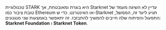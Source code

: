 טכנולוגיית STARK היא בוגרת ומאובטחת, אך Starknet עדיין לא השיגה מעמד של טובת ציבור כמו Ethereum או האינטרנט. כדי ש-Starknet תגיע ליעד זה, הממשל, התפעול והפיתוח שלה חייבים להמשיך להתבזבז. זה יתאפשר באמצעות שני מנגנונים: **Starknet Foundation** ו **Starknet Token**.